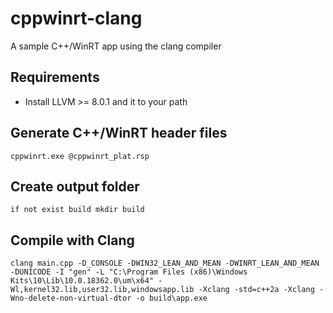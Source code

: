 # cppwinrt-clang
A sample C++/WinRT app using the clang compiler

## Requirements
- Install LLVM >= 8.0.1 and it to your path

## Generate C++/WinRT header files
```
cppwinrt.exe @cppwinrt_plat.rsp
```

## Create output folder
```
if not exist build mkdir build
```

## Compile with Clang
```
clang main.cpp -D_CONSOLE -DWIN32_LEAN_AND_MEAN -DWINRT_LEAN_AND_MEAN -DUNICODE -I "gen" -L "C:\Program Files (x86)\Windows Kits\10\Lib\10.0.18362.0\um\x64" -Wl,kernel32.lib,user32.lib,windowsapp.lib -Xclang -std=c++2a -Xclang -Wno-delete-non-virtual-dtor -o build\app.exe
```
